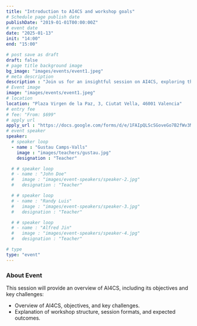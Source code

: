 ```yaml
---
title: "Introduction to AI4CS and workshop goals"
# Schedule page publish date
publishDate: "2019-01-01T00:00:00Z"
# event date
date: "2025-01-13"
init: "14:00"
end: "15:00"

# post save as draft
draft: false
# page title background image
bg_image: "images/events/event1.jpeg"
# meta description
description : "Join us for an insightful session on AI4CS, exploring the workshop's goals, objectives, and key challenges."
# Event image
image: "images/events/event1.jpeg"
# location
location: "Plaza Virgen de la Paz, 3, Ciutat Vella, 46001 Valencia"
# entry fee
# fee: "From: $699"
# apply url
apply_url : "https://docs.google.com/forms/d/e/1FAIpQLScSGoveGo7B2fWv3MPtApGEqtTIXkAM0ROHfgKbl-Henj83Fw/viewform"
# event speaker
speaker:
  # speaker loop
  - name : "Gustau Camps-Valls"
    image : "images/teachers/gustau.jpg"
    designation : "Teacher"

  # # speaker loop
  # - name : "John Doe"
  #   image : "images/event-speakers/speaker-2.jpg"
  #   designation : "Teacher"

  # # speaker loop
  # - name : "Randy Luis"
  #   image : "images/event-speakers/speaker-3.jpg"
  #   designation : "Teacher"

  # # speaker loop
  # - name : "Alfred Jin"
  #   image : "images/event-speakers/speaker-4.jpg"
  #   designation : "Teacher"

# type
type: "event"
---
```


### About Event

This session will provide an overview of AI4CS, including its objectives and key challenges:
- Overview of AI4CS, objectives, and key challenges.
- Explanation of workshop structure, session formats, and expected outcomes.


